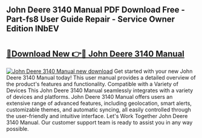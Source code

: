 ## John Deere 3140 Manual PDF Download Free - Part-fs8 User Guide Repair - Service Owner Edition lNbEV

# <h2><a href="http://bc94997.oget.top/?id=John+Deere+3140+Manual">🔗Download New 👉🔴 John Deere 3140 Manual</a></h2>

[![John Deere 3140 Manual new download](https://i.imgur.com/5g1atiW.png)](http://bc94997.oget.top/?id=John+Deere+3140+Manual)
Get started with your new John Deere 3140 Manual today! This user manual provides a detailed overview of the product's features and functionality. Compatible with a Variety of Devices This John Deere 3140 Manual seamlessly integrates with a variety of devices and platforms. John Deere 3140 Manual offers users an extensive range of advanced features, including geolocation, smart alerts, customizable themes, and automatic syncing, all easily controlled through the user-friendly and intuitive interface. Let's Work Together John Deere 3140 Manual. Our customer support team is ready to assist you in any way possible.
